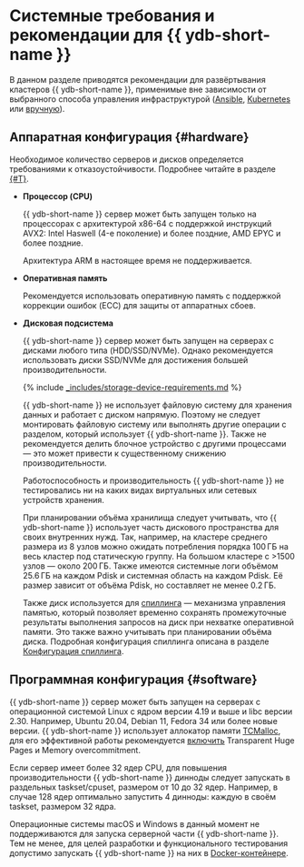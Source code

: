 # Системные требования и рекомендации для {{ ydb-short-name }}

В данном разделе приводятся рекомендации для развёртывания кластеров {{ ydb-short-name }}, применимые вне зависимости от выбранного способа управления инфраструктурой ([Ansible](../deployment-options/ansible/index.md), [Kubernetes](../deployment-options/kubernetes/index.md) или [вручную](../deployment-options/manual/index.md)).

## Аппаратная конфигурация {#hardware}

Необходимое количество серверов и дисков определяется требованиями к отказоустойчивости. Подробнее читайте в разделе [{#T}](../../concepts/topology.md).

* **Процессор (CPU)**

  {{ ydb-short-name }} сервер может быть запущен только на процессорах с архитектурой x86-64 с поддержкой инструкций AVX2: Intel Haswell (4-е поколение) и более поздние, AMD EPYC и более поздние.

  Архитектура ARM в настоящее время не поддерживается.

* **Оперативная память**

  Рекомендуется использовать оперативную память с поддержкой коррекции ошибок (ECC) для защиты от аппаратных сбоев.

* **Дисковая подсистема**

  {{ ydb-short-name }} сервер может быть запущен на серверах с дисками любого типа (HDD/SSD/NVMe). Однако рекомендуется использовать диски SSD/NVMe для достижения большей производительности.

  {% include [_includes/storage-device-requirements.md](../../_includes/storage-device-requirements.md) %}

  {{ ydb-short-name }} не использует файловую систему для хранения данных и работает с диском напрямую. Поэтому не следует монтировать файловую систему или выполнять другие операции с разделом, который использует {{ ydb-short-name }}. Также не рекомендуется делить блочное устройство с другими процессами — это может привести к существенному снижению производительности.

  Работоспособность и производительность {{ ydb-short-name }} не тестировались ни на каких видах виртуальных или сетевых устройств хранения.

  При планировании объёма хранилища следует учитывать, что {{ ydb-short-name }} использует часть дискового пространства для своих внутренних нужд. Так, например, на кластере среднего размера из 8 узлов можно ожидать потребления порядка 100 ГБ на весь кластер под статическую группу. На большом кластере с >1500 узлов — около 200 ГБ. Также имеются системные логи объёмом 25.6 ГБ на каждом Pdisk и системная область на каждом Pdisk. Её размер зависит от объёма Pdisk, но составляет не менее 0.2 ГБ.

  Также диск используется для [спиллинга](../../concepts/glossary.md#spilling) — механизма управления памятью, который позволяет временно сохранять промежуточные результаты выполнения запросов на диск при нехватке оперативной памяти. Это также важно учитывать при планировании объёма диска. Подробная конфигурация спиллинга описана в разделе [Конфигурация спиллинга](../../reference/configuration/table_service_config.md).

## Программная конфигурация {#software}

{{ ydb-short-name }} сервер может быть запущен на серверах с операционной системой Linux с ядром версии 4.19 и выше и libc версии 2.30. Например, Ubuntu 20.04, Debian 11, Fedora 34 или более новые версии. {{ ydb-short-name }} использует аллокатор памяти [TCMalloc](https://google.github.io/tcmalloc), для его эффективной работы рекомендуется [включить](https://google.github.io/tcmalloc/tuning.html#system-level-optimizations) Transparent Huge Pages и Memory overcommitment.

Если сервер имеет более 32 ядер CPU, для повышения производительности {{ ydb-short-name }} динноды следует запускать в раздельных taskset/cpuset, размером от 10 до 32 ядер. Например, в случае 128 ядер оптимально запустить 4 динноды: каждую в своём taskset, размером 32 ядра.

Операционные системы macOS и Windows в данный момент не поддерживаются для запуска серверной части {{ ydb-short-name }}. Тем не менее, для целей разработки и функционального тестирования допустимо запускать {{ ydb-short-name }} на них в [Docker-контейнере](../../quickstart.md).